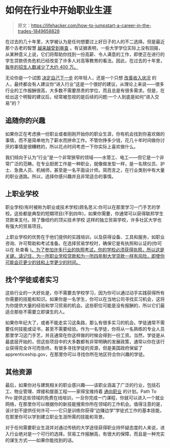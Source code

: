 # 如何在行业中开始职业生涯

> 原文：<https://lifehacker.com/how-to-jumpstart-a-career-in-the-trades-1849658828>

在过去的几十年里，大学被认为是任何想要过上好日子的人的不二选择。但是最近那个古老的智慧 [越来越受到审查](https://money.com/is-college-worth-the-cost-report/) 。有证据表明，一些大学学位实际上没有回报，从某种意义上说，它们将帮助你找到一份高薪、令人满意的工作，即使正在进行的学生贷款债务危机已经改变了许多人对高等教育的看法。因此，在过去的十年里， [每年的招生人数减少了大约 400 万。](https://www.nbcnews.com/news/us-news/americans-are-increasingly-dubious-going-college-rcna40935#:~:text=There%20are%204%20million%20fewer,people%20straight%20into%20the%20workforce.) 



无论你是一个试图 [决定自己下一步](https://lifehacker.com/top-10-ways-to-find-your-career-path-1628537579) 的年轻人，还是一个只想 [改善收入状况](https://lifehacker.com/how-to-earn-six-figures-according-to-reddit-1847585166) 的人，最终都会有人建议你“进入行业”这是一个很好的建议，从理论上来说——很多行业的工作报酬很高，大多数不需要昂贵的学位，而且总是有很多需求。但是，在给出这个明智的建议后，经常被忽视的是后续的问题:一个人到底是如何“进入交易”的？

## 追随你的兴趣

如果你正在考虑换一份职业或者刚刚开始你的职业生涯，你有机会找到你喜欢做的事情，而不是简单地为了薪水而拼命工作。不管你挣多少钱，花几十年时间做你讨厌的事情是很糟糕的，所以花点时间考虑一下你实际上喜欢做什么。

我们倾向于认为“行业”是一个非常狭窄的领域——水管工、电工——但它是一个非常广泛的范畴。在专业厨房工作是一种职业，就像做发型一样，是一名殡仪员、护士、急救人员、机械师，甚至是一名平面设计师。简而言之，在行业类别中有大量的职业道路。所以，选择你感兴趣并且非常适合的事情。

## 上职业学校

职业学校(有时被称为职业或技术学校)顾名思义:你可以在那里学习一门手艺的学校。这些都是典型的短期项目(不到四年)，如果你需要，你通常可以获得联邦学生贷款来支付。除了像纽约的顶尖技术学校 这样的独立贸易学校，许多社区大学也有强大的贸易项目。

上职业学校的优势在于他们提供的实践培训，以及获得设备、工具和服务，如职业咨询、许可帮助和考试准备。在选择贸易学校时，确保它是有执照和认证的(你可以在 处查看 [)。为了参加许多行业的执照考试，你的学校必须获得执照，所以这是关键。请记住，为一所职业学校贷款和为一所四年制大学贷款一样有风险，即使你可能会花更少的钱和上学更少的时间。](https://www.ed.gov/accreditation)

## 找个学徒或者实习

这些行业的一大好处是，你不需要去学校学习，因为你可以通过动手实践获得所有你需要的技能和知识。如果你是一名学生，你可以在当地公司寻找实习机会，这将为你提供大量的经验和学习贸易的机会。这些职位可能是没有报酬的，所以它们最适合那些不需要立即谋生的人。

如果你年纪大了，或者不能走实习这条路，那么有很多实习的机会。学徒通常不需要任何技能或证书，甚至不需要经验。作为一名学徒，你将从一名熟练的专业人员那里学习这门手艺，并且通常在你这样做的时候会得到一份工资。当然，学徒是从最底层开始的，但这些项目中的大多数都有非常明确的发展政策，通常以你在该行业获得完全许可而告终。有很多寻找学徒的资源，但是美国政府保留了 apprenticeship.gov，在那里你可以寻找你所在地区符合你兴趣的学徒。

## 其他资源

最后，如果你对与建筑相关的职业感兴趣——该职业涵盖了广泛的行业，包括石工、物业管理、焊接和屋面工程——家得宝维持着 [通向职业](https://www.pathtopro.com/) 的计划。Path To Pro 提供这些领域的免费在线培训，一旦你完成一门课程，你就可以进入一个就业网络，在那里你可以根据你的新技能搜索你所在领域的工作机会。值得注意的是，该计划不提供任何许可——它只是训练你获得“边赚边学”学徒式工作的基本技能，在那里你可以学到建立职业生涯所需的技能和背景。

对于任何需要职业生涯并对通过传统的大学途径获得职业持怀疑态度的人来说，进入行业绝对是一个可行的选择。贸易工作报酬高，有很大的保障，而且是一种充实的谋生方式——如果你能找到的话。